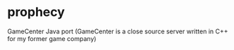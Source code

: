 # prophecy
GameCenter Java port (GameCenter is a close source server written in C++ for my former game company)
